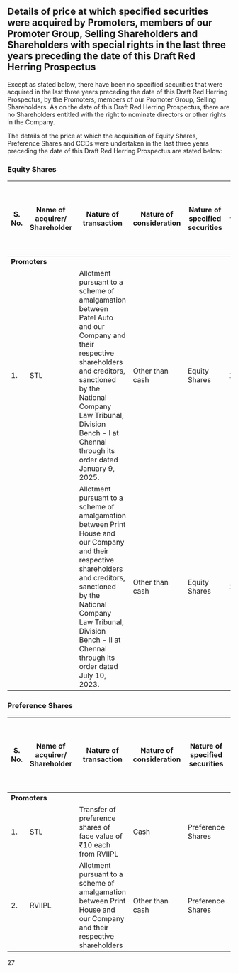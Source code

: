 ## Details of price at which specified securities were acquired by Promoters, members of our Promoter Group, Selling Shareholders and Shareholders with special rights in the last three years preceding the date of this Draft Red Herring Prospectus

Except as stated below, there have been no specified securities that were acquired in the last three years preceding the date of this Draft Red Herring Prospectus, by the Promoters, members of our Promoter Group, Selling Shareholders. As on the date of this Draft Red Herring Prospectus, there are no Shareholders entitled with the right to nominate directors or other rights in the Company.

The details of the price at which the acquisition of Equity Shares, Preference Shares and CCDs were undertaken in the last three years preceding the date of this Draft Red Herring Prospectus are stated below:

### Equity Shares

<table><thead><tr><th>S. No.</th><th>Name of acquirer/ Shareholder</th><th>Nature of transaction</th><th>Nature of consideration</th><th>Nature of specified securities</th><th>Face value (in ₹)</th><th>Date of acquisition of the specified securities</th><th>Number of the specified securities acquired</th><th>Acquisition price per specified security* (in ₹)</th><th>Percentage of pre-Offer share capital on a fully diluted basis (in %)</th></tr></thead><tbody><tr><td colspan="10"><strong>Promoters</strong></td></tr><tr><td>1.</td><td>STL</td><td>Allotment pursuant to a scheme of amalgamation between Patel Auto and our Company and their respective shareholders and creditors, sanctioned by the National Company Law Tribunal, Division Bench - I at Chennai through its order dated January 9, 2025.</td><td>Other than cash</td><td>Equity Shares</td><td>10.00</td><td>March 13, 2025</td><td>4,271,365</td><td>NA</td><td>0.71</td></tr><tr><td></td><td></td><td>Allotment pursuant to a scheme of amalgamation between Print House and our Company and their respective shareholders and creditors, sanctioned by the National Company Law Tribunal, Division Bench - II at Chennai through its order dated July 10, 2023.</td><td>Other than cash</td><td>Equity Shares</td><td>10.00</td><td>December 22, 2023</td><td>859,762</td><td>NA</td><td>0.14</td></tr></tbody></table>

### Preference Shares

<table><thead><tr><th>S. No.</th><th>Name of acquirer/ Shareholder</th><th>Nature of transaction</th><th>Nature of consideration</th><th>Nature of specified securities</th><th>Face value (in ₹)</th><th>Date of acquisition of the specified securities</th><th>Number of the specified securities acquired</th><th>Acquisition price per specified security* (in ₹)</th><th>Percentage of pre-Offer share capital on a fully diluted basis (in %)</th></tr></thead><tbody><tr><td colspan="10"><strong>Promoters</strong></td></tr><tr><td>1.</td><td>STL</td><td>Transfer of preference shares of face value of ₹10 each from RVIIPL</td><td>Cash</td><td>Preference Shares</td><td>10.00</td><td>June 4, 2024</td><td>50,000,000</td><td>14.61</td><td>0.67</td></tr><tr><td>2.</td><td>RVIIPL</td><td>Allotment pursuant to a scheme of amalgamation between Print House and our Company and their respective shareholders</td><td>Other than cash</td><td>Preference Shares</td><td>10.00</td><td>December 22, 2023</td><td>50,000,000</td><td>NA</td><td>0.67</td></tr></tbody></table>

27